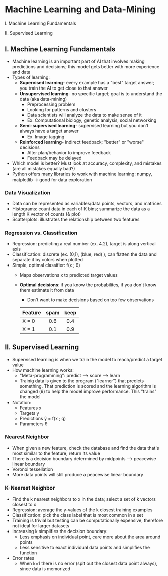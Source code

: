 # Machine Learning and Data-Mining
I. Machine Learning Fundamentals

II. Supervised Learning


## I. Machine Learning Fundamentals
- Machine learning is an important part of AI that involves making predictions and decisions; this model gets better with more experience and data
- Types of learning:
  - **Supervised learning**- every example has a "best" target answer; you train the AI to get close to that answer
  - **Unsupervised learning**- no specific target; goal is to understand the data (aka data-mining)
    - Preprocessing problem
    - Looking for patterns and clusters
    - Data scientists will analyze the data to make sense of it
    - Ex. Computational biology, genetic analysis, social networking
  - **Semi-supervised learning**- supervised learning but you don't always have a target answer
    - Ex. Image tagging
  - **Reinforced learning**- indirect feedback; "better" or "worse" decisions
    - Alter plan/behavior to improve feedback
    - Feedback may be delayed
- Which model is better? Must look at accuracy, complexity, and mistakes (are all mistakes equally bad?)
- Python offers many libraries to work with machine learning: numpy, matplotlib -> good for data exploration
### Data Visualization
- Data can be represented as variables/data points, vectors, and matrices
- Histograms: count data in each of K bins; summarize the data as a length K vector of counts (& plot)
- Scatterplots: illustrates the relationship between two features

### Regression vs. Classification
- Regression: predicting a real number (ex. 4.2), target is along vertical axis
- Classification: discrete (ex. (0,1), (blue, red) ), can flatten the data and separate it by colors when plotted
- Simple, optimal classifier: f(x ; θ)
  - Maps observations x to predicted target values
  - **Optimal decisions**: if you know the probabilites, if you don't know them estimate it from data
    - Don't want to make decisions based on too few observations  
    
    | Feature | spam  | keep |
    |---------|:-----:|:----:|
    |X = 0    | 0.6   | 0.4 |   <- we know that if X = 0, most likely to be spam
    |X = 1    | 0.1   | 0.9 |   <- we know that if X = 1, high probability we keep the mail
   
## II. Supervised Learning
- Supervised learning is when we train the model to reach/predict a target value
- How machine learning works:
  - "Meta-programming": predict --> score --> learn
  - Trainig data is given to the program ("learner") that predicts something. That prediction is scored and the learning algorithm is changed (θ) to help the model improve performance. This "trains" the model
- Notation:
  - Features x
  - Targets y 
  - Predictions ŷ = f(x ; q)
  - Parameters θ
### Nearest Neighbor
- When given a new feature, check the database and find the data that's most similar to the feature; return its value
- There is a decision boundary determined by midpoints --> peacewise linear boundary
- Voronoi tessellation
- More data points will still produce a peacewise linear boundary 

### K-Nearest Neighbor
- Find the k nearest neighbors to x in the data; select a set of k vectors closest to x
- Regression: average the y-values of the k closest training examples
- Classification: pick the class label that is most common in a set
- Training is trivial but testing can be computationally expensive, therefore not ideal for larger datasets
- Increasing k simplifies the decision boundary:
  - Less emphasis on individual point, care more about the area around points
  - Less sensitive to exact individual data points and simplifies the function
- Error rates
  - When k=1 there is no error (spit out the closest data point always), since data is memorized
